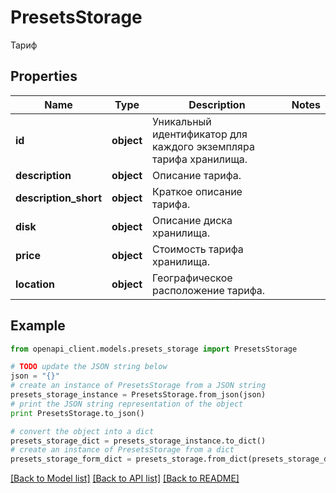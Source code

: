 # PresetsStorage

Тариф

## Properties
Name | Type | Description | Notes
------------ | ------------- | ------------- | -------------
**id** | **object** | Уникальный идентификатор для каждого экземпляра тарифа хранилища. | 
**description** | **object** | Описание тарифа. | 
**description_short** | **object** | Краткое описание тарифа. | 
**disk** | **object** | Описание диска хранилища. | 
**price** | **object** | Стоимость тарифа хранилища. | 
**location** | **object** | Географическое расположение тарифа. | 

## Example

```python
from openapi_client.models.presets_storage import PresetsStorage

# TODO update the JSON string below
json = "{}"
# create an instance of PresetsStorage from a JSON string
presets_storage_instance = PresetsStorage.from_json(json)
# print the JSON string representation of the object
print PresetsStorage.to_json()

# convert the object into a dict
presets_storage_dict = presets_storage_instance.to_dict()
# create an instance of PresetsStorage from a dict
presets_storage_form_dict = presets_storage.from_dict(presets_storage_dict)
```
[[Back to Model list]](../README.md#documentation-for-models) [[Back to API list]](../README.md#documentation-for-api-endpoints) [[Back to README]](../README.md)


